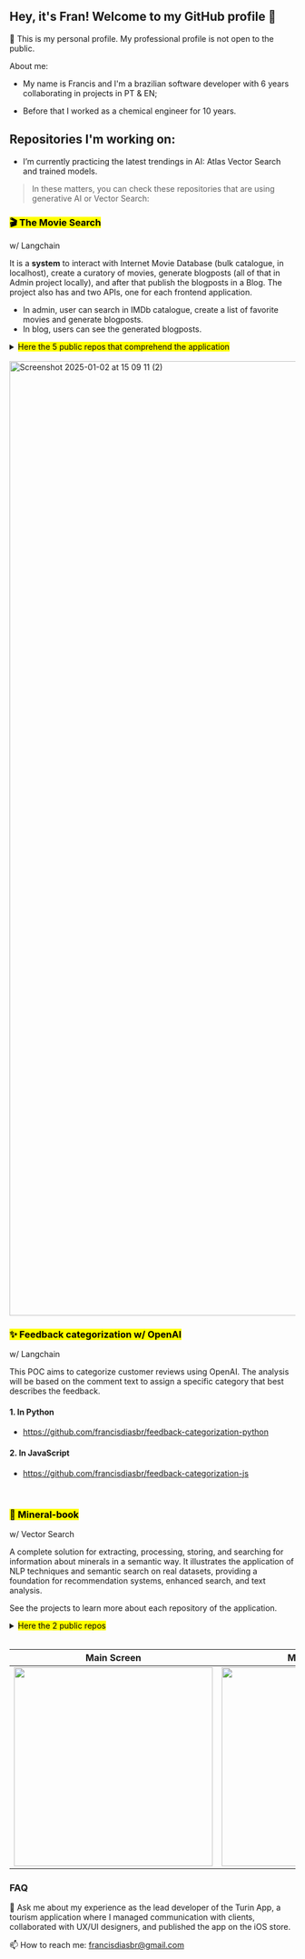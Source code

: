 ## Hey, it's Fran! Welcome to my GitHub profile 👋

👐 This is my personal profile. My professional profile is not open to the public.

About me:

- My name is Francis and I'm a brazilian software developer with 6 years collaborating in projects in PT & EN;

- Before that I worked as a chemical engineer for 10 years.


## Repositories I'm working on:

- I’m currently practicing the latest trendings in AI: Atlas Vector Search and trained models.

> In these matters, you can check these repositories that are using generative AI or Vector Search:

<h3><mark>🎬 The Movie Search</mark></h3>

w/ Langchain

It is a **system** to interact with Internet Movie Database (bulk catalogue, in localhost), create a curatory of movies, generate blogposts (all of that in Admin project locally), and after that publish the blogposts in a Blog. 
The project also has and two APIs, one for each frontend application.

- In admin, user can search in IMDb catalogue, create a list of favorite movies and generate blogposts.
- In blog, users can see the generated blogposts.

<details>
<summary><mark>Here the 5 public repos that comprehend the application</mark></summary>

#### 1. Movie Search Admin Frontend:
https://github.com/francisdiasbr/movie-search-frontend (Next project with Redux for state management)

#### 2. Movie Search Admin Backend:
https://github.com/francisdiasbr/movie-search-backend (Python project with Flask)
Is the backend for Movie Search. The project comprehends all the endpoints the admin application needs.

#### 3. Movie Search Blog:
https://github.com/francisdiasbr/movie-search-blog (Vite project with Redux for state management)

#### 4. Movie Search Blog Backend:
https://github.com/francisdiasbr/movie-search-blog-backend (Python project with Flask)

#### 5. Archictecture Decision Records for Movie Search project (ADRs):
https://github.com/francisdiasbr/movie-search-adr (Markdown, in order to write the decisions in this repository)

</details>
<br/>

<img width="1680" alt="Screenshot 2025-01-02 at 15 09 11 (2)" src="https://github.com/user-attachments/assets/1899159c-1e60-4739-a7ed-67a156270a26" />


<h3><mark>✨ Feedback categorization w/ OpenAI</mark></h3>

w/ Langchain

This POC aims to categorize customer reviews using OpenAI. The analysis will be based on the comment text to assign a specific category that best describes the feedback.

#### 1. In Python
- https://github.com/francisdiasbr/feedback-categorization-python

#### 2. In JavaScript
- https://github.com/francisdiasbr/feedback-categorization-js

<br/>

<h3><mark> 🔮 Mineral-book </h3></mark>

w/ Vector Search

A complete solution for extracting, processing, storing, and searching for information about minerals in a semantic way. It illustrates the application of NLP techniques and semantic search on real datasets, providing a foundation for recommendation systems, enhanced search, and text analysis.

See the projects to learn more about each repository of the application.

<details>
<summary><mark>Here the 2 public repos</mark></summary>

#### 1. Backend (Python)
- https://github.com/francisdiasbr/py-mineral-book

  
#### 2. Frontend (React Native + Expo)
- https://github.com/francisdiasbr/mineral-book

</details>
<br/>

| Main Screen | Mineral Screen | 
|:-----------:|:--------------:|
| <img src="https://github.com/user-attachments/assets/adb77a57-bc58-47ec-993e-55bded057205" width="350"/> | <img src="https://github.com/user-attachments/assets/e3bcee5b-b2fb-4f81-a7f8-07f0c5edb48e" width="350"/> |


  ### FAQ
  💬 Ask me about my experience as the lead developer of the Turin App, a tourism application where I managed communication with clients, collaborated with UX/UI designers, and published the app on the iOS store.

  📫 How to reach me: francisdiasbr@gmail.com

